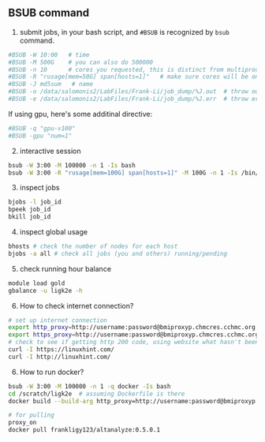 ## BSUB command


1. submit jobs, in your bash script, and `#BSUB` is recognized by `bsub` command.

```bash
#BSUB -W 10:00   # time
#BSUB -M 500G    # you can also do 500000
#BSUB -n 10      # cores you requested, this is distinct from multiprocessing.cpu_counts(), the latter tells you all the available cores in the host.
#BSUB -R "rusage[mem=50G] span[hosts=1]"   # make sure cores will be on the same host, otherwise, non MPI-aware program won't able to detect cores in another host, also rusage is used to define how much memory each host should have for MPI-aware program
#BSUB -J md5sum   # name
#BSUB -o /data/salomonis2/LabFiles/Frank-Li/job_dump/%J.out  # throw output
#BSUB -e /data/salomonis2/LabFiles/Frank-Li/job_dump/%J.err  # throw error
```

If using gpu, here's some additinal directive:

```bash
#BSUB -q "gpu-v100"
#BSUB -gpu "num=1"
```

2. interactive session
```bash
bsub -W 3:00 -M 100000 -n 1 -Is bash
bsub -W 3:00 -R "rusage[mem=100G] span[hosts=1]" -M 100G -n 1 -Is /bin/bash
```

3. inspect jobs
```bash
bjobs -l job_id
bpeek job_id
bkill job_id
```

4. inspect global usage
```bash
bhosts # check the number of nodes for each host
bjobs -a all # check all jobs (you and others) running/pending
```

5. check running hour balance
```bash
module load gold
gbalance -u ligk2e -h
```

6. How to check internet connection?
```bash
# set up internet connection
export http_proxy=http://username:password@bmiproxyp.chmcres.cchmc.org:80
export https_proxy=http://username:password@bmiproxyp.chmcres.cchmc.org:80
# check to see if getting http 200 code, using website what hasn't been whitelisted otherwise it doesn't matter
curl -I https://linuxhint.com/
curl -I http://linuxhint.com/
```

6. How to run docker?
```bash
bsub -W 3:00 -M 100000 -n 1 -q docker -Is bash
cd /scratch/ligk2e  # assuming Dockerfile is there
docker build --build-arg http_proxy=http://username:password@bmiproxyp.chmcres.cchmc.org:80 --build-arg https_proxy=http://username:password@bmiproxyp.chmcres.cchmc.org:80 --no-cache -t icgc .

# for pulling
proxy_on
docker pull frankligy123/altanalyze:0.5.0.1
```










